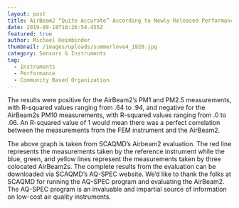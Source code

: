 ```yaml
---
layout: post
title: AirBeam2 “Quite Accurate” According to Newly Released Performance Evaluation
date: 2019-09-18T18:26:54.455Z
featured: true
author: Michael Heimbinder
thumbnail: /images/uploads/summerlove4_1920.jpg
category: Sensors & Instruments
tag:
  - Instruments
  - Performance
  - Community Based Organization
---
```

The results were positive for the AirBeam2’s PM1 and PM2.5 measurements, with R-squared values ranging from .64 to .94, and negative for the AirBeam2s PM10 measurements, with R-squared values ranging from .0 to .06. An R-squared value of 1 would mean there was a perfect correlation between the measurements from the FEM instrument and the AirBeam2.

The above graph is taken from SCAQMD’s Airbeam2 evaluation. The red line represents the measurements taken by the reference instrument while the blue, green, and yellow lines represent the measurements taken by three colocated AirBeam2s. The complete results from the evaluation can be downloaded via SCAQMD’s AQ-SPEC website. We’d like to thank the folks at SCAQMD for running the AQ-SPEC program and evaluating the AirBeam2. The AQ-SPEC program is an invaluable and impartial source of information on low-cost air quality instruments.
